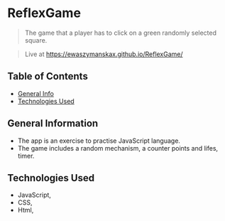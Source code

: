 # ReflexGame
> The game that a player has to click on a green randomly selected square.

> Live at https://ewaszymanskax.github.io/ReflexGame/

## Table of Contents
* [General Info](#general-information)
* [Technologies Used](#technologies-used)


## General Information
 
- The app is an exercise to practise JavaScript language.
- The game includes a random mechanism, a counter points and lifes, timer.


## Technologies Used
- JavaScript,
- CSS,
- Html,
